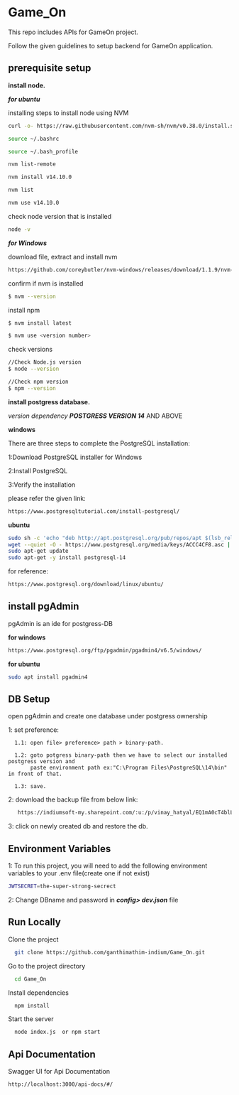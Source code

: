 # Game_On

This repo includes APIs for GameOn project.

Follow the given guidelines to setup backend for GameOn application.

## prerequisite setup

**install node.**

***for ubuntu***

installing steps to install node using NVM
```bash
curl -o- https://raw.githubusercontent.com/nvm-sh/nvm/v0.38.0/install.sh | bash
```
```bash 
source ~/.bashrc
```
```bash
source ~/.bash_profile
```
```bash
nvm list-remote
```
```bash
nvm install v14.10.0
```
```bash
nvm list
```
```bash
nvm use v14.10.0
```
check node version that is installed
```bash
node -v
```
***for Windows***

download file, extract and install nvm
```bash
https://github.com/coreybutler/nvm-windows/releases/download/1.1.9/nvm-setup.zip
```
confirm if nvm is installed 
```bash
$ nvm --version
```
install npm
```bash
$ nvm install latest 
```
```bash
$ nvm use <version number>
```

check versions
```bash
//Check Node.js version
$ node --version

//Check npm version
$ npm --version
```



**install postgress database.**

*version dependency*
  ***POSTGRESS VERSION 14*** AND ABOVE

**windows**

There are three steps to complete the PostgreSQL installation:

1:Download PostgreSQL installer for Windows

2:Install PostgreSQL

3:Verify the installation


please refer the given link:
```bash
https://www.postgresqltutorial.com/install-postgresql/
```


**ubuntu**


```bash
sudo sh -c 'echo "deb http://apt.postgresql.org/pub/repos/apt $(lsb_release -cs)-pgdg main" > /etc/apt/sources.list.d/pgdg.list'
wget --quiet -O - https://www.postgresql.org/media/keys/ACCC4CF8.asc | sudo apt-key add -
sudo apt-get update
sudo apt-get -y install postgresql-14
```

for reference:
```bash
https://www.postgresql.org/download/linux/ubuntu/
```
## install pgAdmin

pgAdmin is an ide for postgress-DB

**for windows**

```bash
https://www.postgresql.org/ftp/pgadmin/pgadmin4/v6.5/windows/
```

**for ubuntu**

```bash
sudo apt install pgadmin4
```

## DB Setup
open pgAdmin and create one database under postgress ownership

1: set preference:

      1.1: open file> preference> path > binary-path.
      
      1.2: goto potgress binary-path then we have to select our installed postgress version and 
           paste environment path ex:"C:\Program Files\PostgreSQL\14\bin" in front of that.
           
      1.3: save.

2: download the backup file from below link:
```bash
   https://indiumsoft-my.sharepoint.com/:u:/p/vinay_hatyal/EQ1mA0cT4blLl2laGu-8tncBSLmIgavLmTTY86JWY0il-g?e=GNL7bD
   ````
3: click on newly created db and restore the db.




## Environment Variables
1: To run this project, you will need to add the following environment variables to your .env file(create one if not exist)

```bash
JWTSECRET=the-super-strong-secrect
```

2: Change DBname and password in ***config> dev.json*** file


## Run Locally

Clone the project

```bash
  git clone https://github.com/ganthimathim-indium/Game_On.git
```

Go to the project directory

```bash
  cd Game_On
```

Install dependencies

```bash
  npm install
```

Start the server

```bash
  node index.js  or npm start
```


## Api Documentation
Swagger UI for Api Documentation

```bash
http://localhost:3000/api-docs/#/
```

